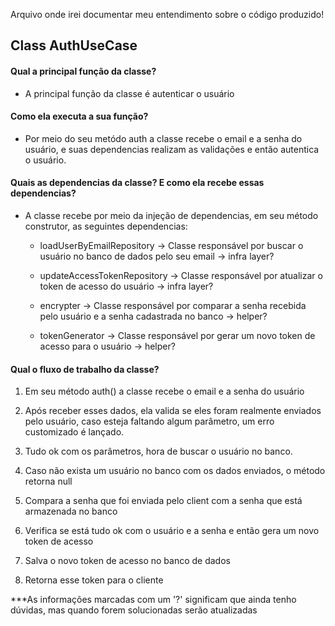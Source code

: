 Arquivo onde irei documentar meu entendimento sobre o código produzido!

## Class AuthUseCase 

#### Qual a principal função da classe?

  * A principal função da classe é autenticar o usuário

#### Como ela executa a sua função?

  * Por meio do seu metódo auth a classe recebe o email e a senha do usuário, e suas dependencias realizam as validações e então
  autentica o usuário.

#### Quais as dependencias da classe? E como ela recebe essas dependencias?

  * A classe recebe por meio da injeção de dependencias, em seu método
  construtor, as seguintes dependencias:

    * loadUserByEmailRepository -> Classe responsável por buscar o usuário no banco de dados pelo seu email -> infra layer?

    * updateAccessTokenRepository -> Classe responsável por atualizar o token de acesso do usuário -> infra layer?

    * encrypter -> Classe responsável por comparar a senha recebida pelo usuário e a senha cadastrada no banco -> helper?
    
    * tokenGenerator -> Classe responsável por gerar um novo token de acesso para o usuário -> helper?

#### Qual o fluxo de trabalho da classe?

  1. Em seu método auth() a classe recebe o email e a senha do usuário

  2. Após receber esses dados, ela valida se eles foram realmente enviados
  pelo usuário, caso esteja faltando algum parâmetro, um erro customizado é lançado.
  
  3. Tudo ok com os parâmetros, hora de buscar o usuário no banco.

  4. Caso não exista um usuário no banco com os dados enviados, o método retorna null

  5. Compara a senha que foi enviada pelo client com a senha que está armazenada no banco

  6. Verifica se está tudo ok com o usuário e a senha e então gera um novo token de acesso

  7. Salva o novo token de acesso no banco de dados

  8. Retorna esse token para o cliente

***As informações marcadas com um '?' significam que ainda tenho dúvidas,
mas quando forem solucionadas serão atualizadas
